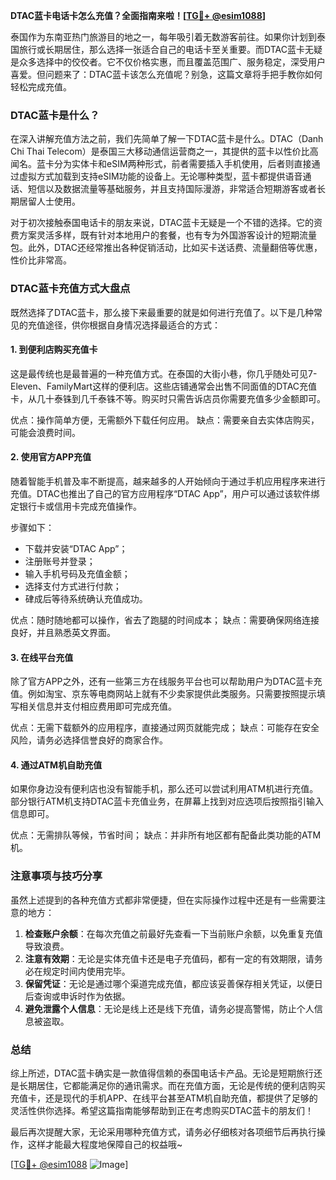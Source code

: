 **DTAC蓝卡电话卡怎么充值？全面指南来啦！[[TG💪+ @esim1088](https://t.me/s/esim1088)]**

泰国作为东南亚热门旅游目的地之一，每年吸引着无数游客前往。如果你计划到泰国旅行或长期居住，那么选择一张适合自己的电话卡至关重要。而DTAC蓝卡无疑是众多选择中的佼佼者。它不仅价格实惠，而且覆盖范围广、服务稳定，深受用户喜爱。但问题来了：DTAC蓝卡该怎么充值呢？别急，这篇文章将手把手教你如何轻松完成充值。

### DTAC蓝卡是什么？

在深入讲解充值方法之前，我们先简单了解一下DTAC蓝卡是什么。DTAC（Danh Chi Thai Telecom）是泰国三大移动通信运营商之一，其提供的蓝卡以性价比高闻名。蓝卡分为实体卡和eSIM两种形式，前者需要插入手机使用，后者则直接通过虚拟方式加载到支持eSIM功能的设备上。无论哪种类型，蓝卡都提供语音通话、短信以及数据流量等基础服务，并且支持国际漫游，非常适合短期游客或者长期居留人士使用。

对于初次接触泰国电话卡的朋友来说，DTAC蓝卡无疑是一个不错的选择。它的资费方案灵活多样，既有针对本地用户的套餐，也有专为外国游客设计的短期流量包。此外，DTAC还经常推出各种促销活动，比如买卡送话费、流量翻倍等优惠，性价比非常高。

### DTAC蓝卡充值方式大盘点

既然选择了DTAC蓝卡，那么接下来最重要的就是如何进行充值了。以下是几种常见的充值途径，供你根据自身情况选择最适合的方式：

#### 1. 到便利店购买充值卡

这是最传统也是最普遍的一种充值方式。在泰国的大街小巷，你几乎随处可见7-Eleven、FamilyMart这样的便利店。这些店铺通常会出售不同面值的DTAC充值卡，从几十泰铢到几千泰铢不等。购买时只需告诉店员你需要充值多少金额即可。

优点：操作简单方便，无需额外下载任何应用。
缺点：需要亲自去实体店购买，可能会浪费时间。

#### 2. 使用官方APP充值

随着智能手机普及率不断提高，越来越多的人开始倾向于通过手机应用程序来进行充值。DTAC也推出了自己的官方应用程序“DTAC App”，用户可以通过该软件绑定银行卡或信用卡完成充值操作。

步骤如下：
- 下载并安装“DTAC App”；
- 注册账号并登录；
- 输入手机号码及充值金额；
- 选择支付方式进行付款；
- 硉成后等待系统确认充值成功。

优点：随时随地都可以操作，省去了跑腿的时间成本；
缺点：需要确保网络连接良好，并且熟悉英文界面。

#### 3. 在线平台充值

除了官方APP之外，还有一些第三方在线服务平台也可以帮助用户为DTAC蓝卡充值。例如淘宝、京东等电商网站上就有不少卖家提供此类服务。只需要按照提示填写相关信息并支付相应费用即可完成充值。

优点：无需下载额外的应用程序，直接通过网页就能完成；
缺点：可能存在安全风险，请务必选择信誉良好的商家合作。

#### 4. 通过ATM机自助充值

如果你身边没有便利店也没有智能手机，那么还可以尝试利用ATM机进行充值。部分银行ATM机支持DTAC蓝卡充值业务，在屏幕上找到对应选项后按照指引输入信息即可。

优点：无需排队等候，节省时间；
缺点：并非所有地区都有配备此类功能的ATM机。

### 注意事项与技巧分享

虽然上述提到的各种充值方式都非常便捷，但在实际操作过程中还是有一些需要注意的地方：

1. **检查账户余额**：在每次充值之前最好先查看一下当前账户余额，以免重复充值导致浪费。
2. **注意有效期**：无论是实体充值卡还是电子充值码，都有一定的有效期限，请务必在规定时间内使用完毕。
3. **保留凭证**：无论是通过哪个渠道完成充值，都应该妥善保存相关凭证，以便日后查询或申诉时作为依据。
4. **避免泄露个人信息**：无论是线上还是线下充值，请务必提高警惕，防止个人信息被盗取。

### 总结

综上所述，DTAC蓝卡确实是一款值得信赖的泰国电话卡产品。无论是短期旅行还是长期居住，它都能满足你的通讯需求。而在充值方面，无论是传统的便利店购买充值卡，还是现代的手机APP、在线平台甚至ATM机自助充值，都提供了足够的灵活性供你选择。希望这篇指南能够帮助到正在考虑购买DTAC蓝卡的朋友们！

最后再次提醒大家，无论采用哪种充值方式，请务必仔细核对各项细节后再执行操作，这样才能最大程度地保障自己的权益哦~

[[TG💪+ @esim1088](https://t.me/s/esim1088) ![Image](https://i.postimg.cc/4NQfJmqS/Snipaste-2025-05-13-00-14-12.png)]